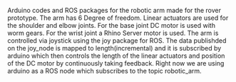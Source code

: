 Arduino codes and ROS packages for the robotic arm made for the rover prototype.
The arm has 6 Degree of freedom.
Linear actuators are used for the shoulder and elbow joints.
For the base joint DC motor is used with worm gears.
For the wrist joint a Rhino Server motor is used.
The arm is controlled via joystick using the joy package for ROS. The data publishded on the joy_node is mapped to length(incremental) and it is subscribed by arduino which then controls the length of the linear actuators and position of the DC motor by continuously taking feedback.
Right now we are using arduino as a ROS node which subscribes to the topic robotic_arm.

